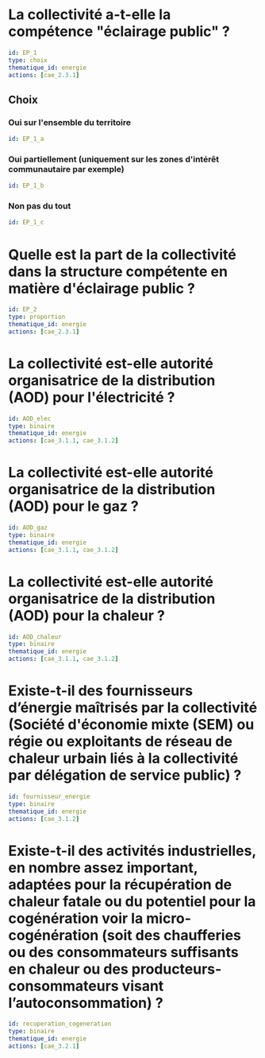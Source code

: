 # La collectivité a-t-elle la compétence "éclairage public" ?
```yaml
id: EP_1
type: choix
thematique_id: energie
actions: [cae_2.3.1]
```
## Choix
### Oui sur l'ensemble du territoire
```yaml
id: EP_1_a
```
### Oui partiellement (uniquement sur les zones d'intérêt communautaire par exemple)
```yaml
id: EP_1_b
```
### Non pas du tout
```yaml
id: EP_1_c
```

# Quelle est la part de la collectivité dans la structure compétente en matière d'éclairage public ?
```yaml
id: EP_2
type: proportion
thematique_id: energie
actions: [cae_2.3.1]
```

# La collectivité est-elle autorité organisatrice de la distribution (AOD) pour l'électricité ?
```yaml
id: AOD_elec
type: binaire
thematique_id: energie
actions: [cae_3.1.1, cae_3.1.2]
```

# La collectivité est-elle autorité organisatrice de la distribution (AOD) pour le gaz ?
```yaml
id: AOD_gaz
type: binaire
thematique_id: energie
actions: [cae_3.1.1, cae_3.1.2]
```

# La collectivité est-elle autorité organisatrice de la distribution (AOD) pour la chaleur ?
```yaml
id: AOD_chaleur
type: binaire
thematique_id: energie
actions: [cae_3.1.1, cae_3.1.2]
```

# Existe-t-il des fournisseurs d’énergie maîtrisés par la collectivité (Société d'économie mixte (SEM) ou régie ou exploitants de réseau de chaleur urbain liés à la collectivité par délégation de service public) ?
```yaml
id: fournisseur_energie
type: binaire
thematique_id: energie
actions: [cae_3.1.2]
```

# Existe-t-il des activités industrielles, en nombre assez important, adaptées pour la récupération de chaleur fatale ou du potentiel pour la cogénération voir la micro-cogénération (soit des chaufferies ou des consommateurs suffisants en chaleur ou des producteurs-consommateurs visant l’autoconsommation) ?
```yaml
id: recuperation_cogeneration
type: binaire
thematique_id: energie
actions: [cae_3.2.1]
```

